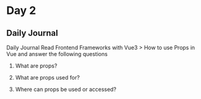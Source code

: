 # Day 2

## Daily Journal
Daily Journal
Read Frontend Frameworks with Vue3 > How to use Props in Vue and answer the following questions
1. What are props?

2. What are props used for?

3. Where can props be used or accessed?